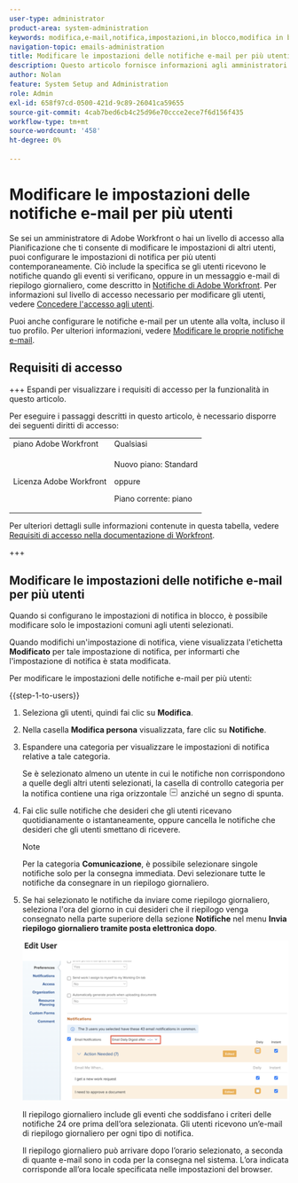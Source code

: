 ```yaml
---
user-type: administrator
product-area: system-administration
keywords: modifica,e-mail,notifica,impostazioni,in blocco,modifica in blocco,configura,più,utenti
navigation-topic: emails-administration
title: Modificare le impostazioni delle notifiche e-mail per più utenti
description: Questo articolo fornisce informazioni agli amministratori di Workfront o di gruppi su come aggiornare le notifiche e-mail di altri utenti.
author: Nolan
feature: System Setup and Administration
role: Admin
exl-id: 658f97cd-0500-421d-9c89-26041ca59655
source-git-commit: 4cab7bed6cb4c25d96e70ccce2ece7f6d156f435
workflow-type: tm+mt
source-wordcount: '458'
ht-degree: 0%

---
```


# Modificare le impostazioni delle notifiche e-mail per più utenti

<!-- Audited: 12/2023 -->

Se sei un amministratore di Adobe Workfront o hai un livello di accesso alla Pianificazione che ti consente di modificare le impostazioni di altri utenti, puoi configurare le impostazioni di notifica per più utenti contemporaneamente. Ciò include la specifica se gli utenti ricevono le notifiche quando gli eventi si verificano, oppure in un messaggio e-mail di riepilogo giornaliero, come descritto in [Notifiche di Adobe Workfront](../../../workfront-basics/using-notifications/wf-notifications.md). Per informazioni sul livello di accesso necessario per modificare gli utenti, vedere [Concedere l&#39;accesso agli utenti](../../../administration-and-setup/add-users/configure-and-grant-access/grant-access-other-users.md).

Puoi anche configurare le notifiche e-mail per un utente alla volta, incluso il tuo profilo. Per ulteriori informazioni, vedere [Modificare le proprie notifiche e-mail](../../../workfront-basics/using-notifications/activate-or-deactivate-your-own-event-notifications.md).


## Requisiti di accesso

+++ Espandi per visualizzare i requisiti di accesso per la funzionalità in questo articolo.

Per eseguire i passaggi descritti in questo articolo, è necessario disporre dei seguenti diritti di accesso:

<table style="table-layout:auto"> 
 <col> 
 <col> 
 <tbody> 
  <tr> 
   <td role="rowheader">piano Adobe Workfront</td> 
   <td>Qualsiasi</td> 
  </tr> 
  <tr> 
   <td role="rowheader">Licenza Adobe Workfront</td> 
   <td> <p>Nuovo piano: Standard </p>
 <p>oppure</p> 
<p>Piano corrente: piano </p> 
</td> 
  </tr> 
 </tbody> 
</table>

Per ulteriori dettagli sulle informazioni contenute in questa tabella, vedere [Requisiti di accesso nella documentazione di Workfront](/help/quicksilver/administration-and-setup/add-users/access-levels-and-object-permissions/access-level-requirements-in-documentation.md).

+++

## Modificare le impostazioni delle notifiche e-mail per più utenti

Quando si configurano le impostazioni di notifica in blocco, è possibile modificare solo le impostazioni comuni agli utenti selezionati.

Quando modifichi un&#39;impostazione di notifica, viene visualizzata l&#39;etichetta **Modificato** per tale impostazione di notifica, per informarti che l&#39;impostazione di notifica è stata modificata.

Per modificare le impostazioni delle notifiche e-mail per più utenti:

{{step-1-to-users}}

1. Seleziona gli utenti, quindi fai clic su **Modifica**.
1. Nella casella **Modifica persona** visualizzata, fare clic su **Notifiche**.

1. Espandere una categoria per visualizzare le impostazioni di notifica relative a tale categoria.

   Se è selezionato almeno un utente in cui le notifiche non corrispondono a quelle degli altri utenti selezionati, la casella di controllo categoria per la notifica contiene una riga orizzontale ![](assets/straight-line-instead-of-checkmark.jpg) anziché un segno di spunta.


1. Fai clic sulle notifiche che desideri che gli utenti ricevano quotidianamente o istantaneamente, oppure cancella le notifiche che desideri che gli utenti smettano di ricevere.

   >[!NOTE]
   >
   >   Per la categoria **Comunicazione**, è possibile selezionare singole notifiche solo per la consegna immediata. Devi selezionare tutte le notifiche da consegnare in un riepilogo giornaliero.


1. Se hai selezionato le notifiche da inviare come riepilogo giornaliero, seleziona l&#39;ora del giorno in cui desideri che il riepilogo venga consegnato nella parte superiore della sezione **Notifiche** nel menu **Invia riepilogo giornaliero tramite posta elettronica dopo**.

   ![](assets/daily-digest-time.png)

   Il riepilogo giornaliero include gli eventi che soddisfano i criteri delle notifiche 24 ore prima dell’ora selezionata. Gli utenti ricevono un’e-mail di riepilogo giornaliero per ogni tipo di notifica.

   Il riepilogo giornaliero può arrivare dopo l’orario selezionato, a seconda di quante e-mail sono in coda per la consegna nel sistema. L’ora indicata corrisponde all’ora locale specificata nelle impostazioni del browser.
